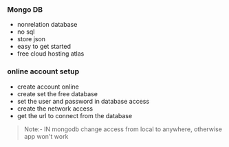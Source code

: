 ### Mongo DB

- nonrelation database
- no sql
- store json
- easy to get started
- free cloud hosting atlas

### online account setup

- create account online
- create set the free database
- set the user and password in database access
- create the network access
- get the url to connect from the database

> Note:- IN mongodb change access from local to anywhere, otherwise app won't work
